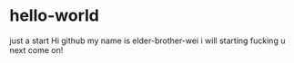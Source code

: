 # hello-world
just a start
Hi github
my name is elder-brother-wei
i will starting fucking u next 
come on!
